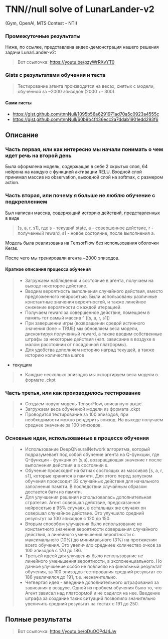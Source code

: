 # TNN//null solve of LunarLander-v2 
(Gym, OpenAI, MTS Contest - NTI)
 
 

### Промежуточные результаты
Ниже, по ссылке, представлена видео-демонстрация нашего решения задачи LunarLander-v2:
> Вот ссылочка: https://youtu.be/pzyWrRXvYT0
 
 


### Gists с результатами обучения и теста
> Тестирование агента производится на весах, снятых с модели, обученной за ~2000 эпизодов (2000 +- 300).
 
 
#### Сами гисты
- https://gist.github.com/tnnNull/1095b56a6291971ad70a5c0923a4555c
- https://gist.github.com/tnnNull/60b9b4f436ecc2a7ddab1901edd293f6

## Описание
### Часть первая, или как интересно мы начали понимать о чем идет речь на второй день
 
Была оформлена модель, содержащая в себе 2 скрытых слоя, 64 нейрона на каждую с функцией активации RELU.
Входной слой принимал массив из observation, выходной слой на softmax, с размером action.

### Часть вторая, или почему я больше не люблю обучение с подкреплением
 
Был написан массив, содержащий историю действий, представленных в виде 
> [s, a, r, s1], 
> где s - текущий state, a - совершенное действие, r - полученный reward, s1 - новое состояние, после выполнения a.

Модель была реализована на TensorFlow без использования оболочки Keras.

После чего мы тренировали агента ~2000 эпизодов.

#### Краткое описания процесса обучения
> - Загружаем наблюдения и состояние в агента, получаем на выходе некоторое действие.
> - Вводим вероятность выполнения случайного действия, вместо предложенного нейросетью. Были использованы различные константные значения вероятностей, и также линейное снижение вероятности с каждой итерацией.
> - Получаем reward за совершенное действие, помещаем в память тот самый массив ^ ([s, a, r, s1])
> - При завершении игры (возвращении средой истинного значения done = TRUE) мы обновляем веса модели, дисконтируя полученный reward, а также вводим собственные штрафы за некоторые действия (нап. зависание в воздухе в малом расстоянии от посадочной платформы).
> - Для удобства дополняем историю наград текущей, а также историю количества шагов
 - текущим
> - Каждые несколько эпизодов мы экпортируем веса модели в формате .ckpt
 
 
### Часть третья, или как производилось тестирование
> - Создаем новую модель TensorFlow, описанную выше.
> - Загружаем веса обученной модели из формата .ckpt
> - Проводится тестирование за 100 эпизодов, при необходимости можно рендерить эпизод. На выходе получаем среднее значение за 100 эпизодов.

### Основные идеи, использованные в процессе обучения
> - Использование DeepQNeuralNetwork алгоритма, который подразумевает под собой обучение агента на Q-функции, 
> где Q-функции - функция от (s,a), возвращающая значение r после выполнения действия a в состоянии s.
> - Обучение происходит на батчах состоящих из массивов [s, a, r, s1], которые хранятся в памяти. Для этого перед запуском обучения происходит 32 случайных действия для начального заполнения памяти. В последствии случайным образом достается батч из памяти.
> - Для улучшения решения использовалась дополнительная стратегия. Агент совершал действие, предсказанное нейросетью в 95% случаях, в остальных же случаях он совершал случайное действие. Это улучшило средний результут за 100 эпизодов с 120 до 150.
> - Вторым способом улучшения было использование не константного значения вероятности совершения случайного действия, а линейного уменьшения вероятности с максимального (10%) до минимального (3%) на протяжении всего обучения. Это увеличило средниее количество очков за 100 эпизодов с 170 до 186.
> - Третьей идеей для улучшения было использование не линейного уменьшения вероятности, а экспоненциального. Но данное улучшение особо не повлияло на финальный результат обучения, за 100 эпизодов тестирования средний результат со 186 увеличился до 191, т.е. незначительно.
> - Четвертая идея - введение дополнительного штрафования за зависания в воздухе. Одной из проблем обучения было то, что Агент зависал над платформой и не садился на нее. Введение штрафа за создание таких ситуаций позволило значительно увеличить средний результат на тестах с 191 до 250.



## Полные результаты
> Вот ссылочка: https://youtu.be/oDuOOPdJ4Jw

